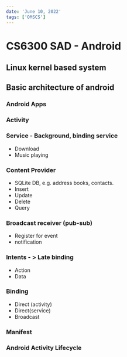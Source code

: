 ```yaml
---
date: 'June 10, 2022'
tags: ['OMSCS']
---
```

# CS6300 SAD - Android

## Linux kernel based system

## Basic architecture of android

### Android Apps

### Activity

### Service - Background, binding service

* Download
* Music playing

### Content Provider

* SQLite DB, e.g. address books, contacts.
* Insert
* Update
* Delete
* Query

### Broadcast receiver (pub-sub)

* Register for event
* notification

### Intents - > Late binding

* Action
* Data

### Binding

* Direct (activity)
* Direct(service)
* Broadcast

### Manifest

### Android Activity Lifecycle
